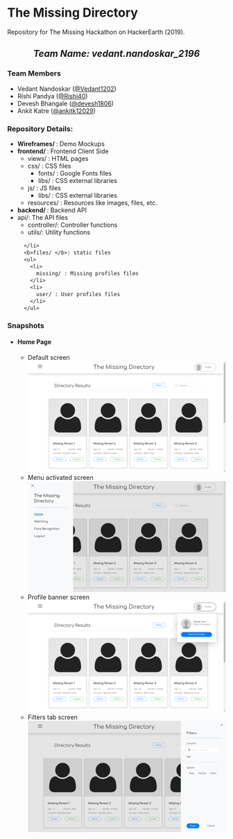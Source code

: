 <h1>The Missing Directory</h1>
<p>
  Repository for The Missing Hackathon on HackerEarth (2019).<br>
</p>
<p>
  <div align="center">
    <h2>
      <i>Team Name: <b>vedant.nandoskar_2196</b></i>
    </h2>
  </div>
  <h3>Team Members</h3>
  <ul>
    <li>Vedant Nandoskar (<a href="https://www.github.com/Vedant1202">@Vedant1202</a>)</li>
    <li>Rishi Pandya (<a href="https://www.github.com/Rishi40">@Rishi40</a>)</li>
    <li>Devesh Bhangale (<a href="https://www.github.com/devesh1806">@devesh1806</a>)</li>
    <li>Ankit Katre (<a href="https://github.com/ankitk12029">@ankitk12029</a>)</li>
  </ul>
</p>
<p>
  <h3>Repository Details:</h3>
  <ul>
    <li>
      <b>Wireframes/ </b>: Demo Mockups
    </li>
    <li>
      <b>frontend/ </b>: Frontend Client Side
      <ul>
        <li>
          views/ : HTML pages
        </li>
        <li>
          css/ : CSS files
          <ul>
            <li>
              fonts/ : Google Fonts files
            </li>
            <li>
              libs/ : CSS external libraries
            </li>
          </ul>
        </li>
        <li>
          js/ : JS files
          <ul>
            <li>
              libs/ : CSS external libraries
            </li>
          </ul>
        </li>
        <li>
          resources/ : Resources like images, files, etc.
        </li>
      </ul>
    </li>
    <li>
      <b>backend/ </b>: Backend API
      <li>
        api/: The API files
        <ul>
          <li>
            controller/: Controller functions
          </li>
          <li>
            utils/: Utility functions
          </li>
        </ul>

      </li>
      <b>files/ </b>: static files
      <ul>
        <li>
          missing/ : Missing profiles files
        </li>
        <li>
          user/ : User profiles files
        </li>
      </ul>
  </ul>
</p>
<p>
  <h3>Snapshots</h3>
  <ul>
    <li>
      <h4>Home Page</h4>
      <ul>
        <li>
          Default screen <br>
          <img src="https://github.com/Vedant1202/Missing-Directory/blob/master/snaps/home/default.PNG?raw=true" alt="">
        </li>
        <li>
          Menu activated screen
           <img src="https://github.com/Vedant1202/Missing-Directory/blob/master/snaps/home/menu.PNG?raw=true" alt="">
        </li>
        <li>
          Profile banner screen
           <img src="https://github.com/Vedant1202/Missing-Directory/blob/master/snaps/home/profile-banner.PNG?raw=true" alt="">
        </li>
        <li>
          Filters tab screen
           <img src="https://github.com/Vedant1202/Missing-Directory/blob/master/snaps/home/filters.PNG?raw=true" alt="">
        </li>
      </ul>
    </li>
  </ul>
</p>
